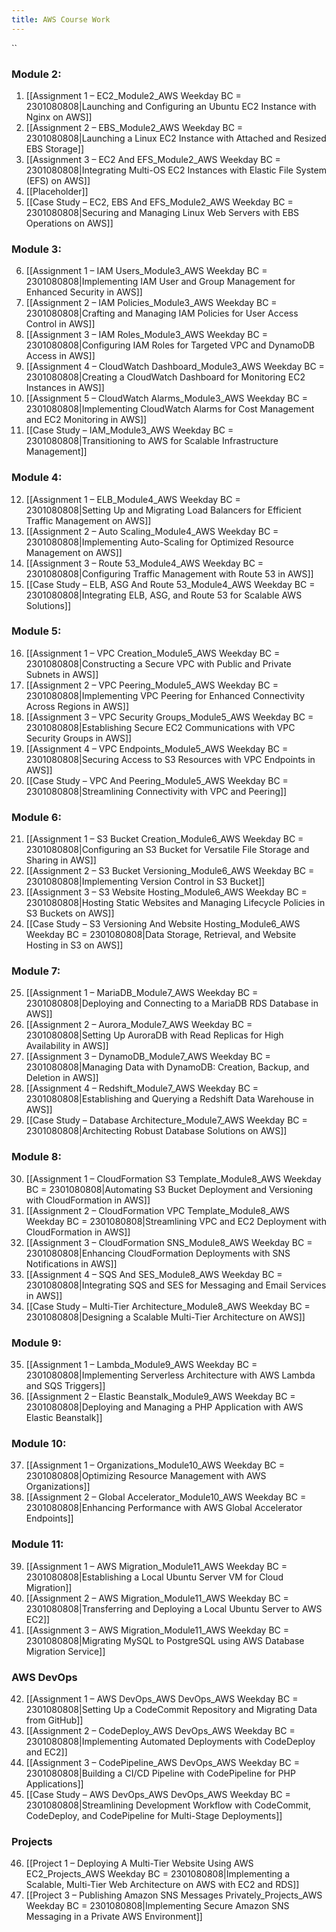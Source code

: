 ```yaml
---
title: AWS Course Work
---
```

``
### Module 2:
1. [[Assignment 1 – EC2_Module2_AWS Weekday BC = 2301080808|Launching and Configuring an Ubuntu EC2 Instance with Nginx on AWS]]
2. [[Assignment 2 – EBS_Module2_AWS Weekday BC = 2301080808|Launching a Linux EC2 Instance with Attached and Resized EBS Storage]]
3. [[Assignment 3 – EC2 And EFS_Module2_AWS Weekday BC = 2301080808|Integrating Multi-OS EC2 Instances with Elastic File System (EFS) on AWS]]
4. [[Placeholder]]
5. [[Case Study – EC2, EBS And EFS_Module2_AWS Weekday BC = 2301080808|Securing and Managing Linux Web Servers with EBS Operations on AWS]]

### Module 3:  
6. [[Assignment 1 – IAM Users_Module3_AWS Weekday BC = 2301080808|Implementing IAM User and Group Management for Enhanced Security in AWS]] <!--1/9/24 Done-->
7. [[Assignment 2 – IAM Policies_Module3_AWS Weekday BC = 2301080808|Crafting and Managing IAM Policies for User Access Control in AWS]] <!--1/10/24 Done-->
8. [[Assignment 3 – IAM Roles_Module3_AWS Weekday BC = 2301080808|Configuring IAM Roles for Targeted VPC and DynamoDB Access in AWS]] <!--1/11/24 Done-->
9. [[Assignment 4 – CloudWatch Dashboard_Module3_AWS Weekday BC = 2301080808|Creating a CloudWatch Dashboard for Monitoring EC2 Instances in AWS]] <!--1/12/24 Done-->
10. [[Assignment 5 – CloudWatch Alarms_Module3_AWS Weekday BC = 2301080808|Implementing CloudWatch Alarms for Cost Management and EC2 Monitoring in AWS]] <!--1/13/24 Done-->
11. [[Case Study – IAM_Module3_AWS Weekday BC = 2301080808|Transitioning to AWS for Scalable Infrastructure Management]] <!--1/14/24 Sun Done--> 

### Module  4:  
12. [[Assignment 1 – ELB_Module4_AWS Weekday BC = 2301080808|Setting Up and Migrating Load Balancers for Efficient Traffic Management on AWS]] <!--1/15/24 Done-->
13. [[Assignment 2 – Auto Scaling_Module4_AWS Weekday BC = 2301080808|Implementing Auto-Scaling for Optimized Resource Management on AWS]] <!--1/16/24 Done-->
14. [[Assignment 3 – Route 53_Module4_AWS Weekday BC = 2301080808|Configuring Traffic Management with Route 53 in AWS]]  <!--1/17/24 Done-->
15. [[Case Study – ELB, ASG And Route 53_Module4_AWS Weekday BC = 2301080808|Integrating ELB, ASG, and Route 53 for Scalable AWS Solutions]] <!--1/18/24 Done--> 

### Module  5: 
16. [[Assignment 1 – VPC Creation_Module5_AWS Weekday BC = 2301080808|Constructing a Secure VPC with Public and Private Subnets in AWS]]<!--1/19/24 Done--> 
17. [[Assignment 2 – VPC Peering_Module5_AWS Weekday BC = 2301080808|Implementing VPC Peering for Enhanced Connectivity Across Regions in AWS]]<!--1/20/24 Done--> 
18. [[Assignment 3 – VPC Security Groups_Module5_AWS Weekday BC = 2301080808|Establishing Secure EC2 Communications with VPC Security Groups in AWS]]<!--1/22/24 Done--> 
19. [[Assignment 4 – VPC Endpoints_Module5_AWS Weekday BC = 2301080808|Securing Access to S3 Resources with VPC Endpoints in AWS]]<!--1/23/24 Done--> 
20. [[Case Study – VPC And Peering_Module5_AWS Weekday BC = 2301080808|Streamlining Connectivity with VPC and Peering]] <!--1/24/24 Done--> 
### Module  6:  
21. [[Assignment 1 – S3 Bucket Creation_Module6_AWS Weekday BC = 2301080808|Configuring an S3 Bucket for Versatile File Storage and Sharing in AWS]] <!--1/25/24 Done-->
22. [[Assignment 2 – S3 Bucket Versioning_Module6_AWS Weekday BC = 2301080808|Implementing Version Control in S3 Bucket]] <!--1/26/24 Done-->
23. [[Assignment 3 – S3 Website Hosting_Module6_AWS Weekday BC = 2301080808|Hosting Static Websites and Managing Lifecycle Policies in S3 Buckets on AWS]] <!--1/29/24 Done-->
24. [[Case Study – S3 Versioning And Website Hosting_Module6_AWS Weekday BC = 2301080808|Data Storage, Retrieval, and Website Hosting in S3 on AWS]] <!--1/30/24 Done-->

### Module  7:  
25. [[Assignment 1 – MariaDB_Module7_AWS Weekday BC = 2301080808|Deploying and Connecting to a MariaDB RDS Database in AWS]] <!--1/31/24 Done-->
26. [[Assignment 2 – Aurora_Module7_AWS Weekday BC = 2301080808|Setting Up AuroraDB with Read Replicas for High Availability in AWS]] <!--2/1/24 Done-->
27. [[Assignment 3 – DynamoDB_Module7_AWS Weekday BC = 2301080808|Managing Data with DynamoDB: Creation, Backup, and Deletion in AWS]] <!--2/2/24 Done-->
28. [[Assignment 4 – Redshift_Module7_AWS Weekday BC = 2301080808|Establishing and Querying a Redshift Data Warehouse in AWS]] <!--2/5/24 Done-->
29. [[Case Study – Database Architecture_Module7_AWS Weekday BC = 2301080808|Architecting Robust Database Solutions on AWS]] <!--2/6/24 Done-->
 

### Module  8:  
30. [[Assignment 1 – CloudFormation S3 Template_Module8_AWS Weekday BC = 2301080808|Automating S3 Bucket Deployment and Versioning with CloudFormation in AWS]] <!--2/7/24 Done-->
31. [[Assignment 2 – CloudFormation VPC Template_Module8_AWS Weekday BC = 2301080808|Streamlining VPC and EC2 Deployment with CloudFormation in AWS]] <!--2/8/24 Done-->
32. [[Assignment 3 – CloudFormation SNS_Module8_AWS Weekday BC = 2301080808|Enhancing CloudFormation Deployments with SNS Notifications in AWS]] <!--2/9/24 Done-->
33. [[Assignment 4 – SQS And SES_Module8_AWS Weekday BC = 2301080808|Integrating SQS and SES for Messaging and Email Services in AWS]] <!--2/12/24 Done-->
34. [[Case Study – Multi-Tier Architecture_Module8_AWS Weekday BC = 2301080808|Designing a Scalable Multi-Tier Architecture on AWS]] <!--2/13/24 Done-->

### Module  9:   
35. [[Assignment 1 – Lambda_Module9_AWS Weekday BC = 2301080808|Implementing Serverless Architecture with AWS Lambda and SQS Triggers]] <!--2/14/24 Done-->
36. [[Assignment 2 – Elastic Beanstalk_Module9_AWS Weekday BC = 2301080808|Deploying and Managing a PHP Application with AWS Elastic Beanstalk]] <!--2/15/24 Done-->

### Module  10:  
37. [[Assignment 1 – Organizations_Module10_AWS Weekday BC = 2301080808|Optimizing Resource Management with AWS Organizations]] <!--2/16/24 Done-->
38. [[Assignment 2 – Global Accelerator_Module10_AWS Weekday BC = 2301080808|Enhancing Performance with AWS Global Accelerator Endpoints]] <!--2/19/24 Done-->
 
### Module  11:  
39. [[Assignment 1 – AWS Migration_Module11_AWS Weekday BC = 2301080808|Establishing a Local Ubuntu Server VM for Cloud Migration]] <!--2/20/24 Done-->
40. [[Assignment 2 – AWS Migration_Module11_AWS Weekday BC = 2301080808|Transferring and Deploying a Local Ubuntu Server to AWS EC2]] <!--2/21/24 Done-->
41. [[Assignment 3 – AWS Migration_Module11_AWS Weekday BC = 2301080808|Migrating MySQL to PostgreSQL using AWS Database Migration Service]] <!--2/22/24 Done-->

### AWS DevOps
42. [[Assignment 1 – AWS DevOps_AWS DevOps_AWS Weekday BC = 2301080808|Setting Up a CodeCommit Repository and Migrating Data from GitHub]] <!--2/23/24 Done-->
43. [[Assignment 2 – CodeDeploy_AWS DevOps_AWS Weekday BC = 2301080808|Implementing Automated Deployments with CodeDeploy and EC2]] <!--2/26/24 Done-->
44. [[Assignment 3 – CodePipeline_AWS DevOps_AWS Weekday BC = 2301080808|Building a CI\/CD Pipeline with CodePipeline for PHP Applications]] <!--2/27/24-->
45. [[Case Study – AWS DevOps_AWS DevOps_AWS Weekday BC = 2301080808|Streamlining Development Workflow with CodeCommit, CodeDeploy, and CodePipeline for Multi-Stage Deployments]] <!--2/28/24-->

### Projects
46. [[Project 1 – Deploying A Multi-Tier Website Using AWS EC2_Projects_AWS Weekday BC = 2301080808|Implementing a Scalable, Multi-Tier Web Architecture on AWS with EC2 and RDS]] <!--2/29/24-->
47. [[Project 3 – Publishing Amazon SNS Messages Privately_Projects_AWS Weekday BC = 2301080808|Implementing Secure Amazon SNS Messaging in a Private AWS Environment]] <!--2/30/24-->


<!--

> - [ ] [[Assignment 4 – FSx_Module2_AWS Weekday BC = 2301080808|Assignment 4 – FSx]] <mark style="background: #FFB8EBA6;">Pending</mark>


